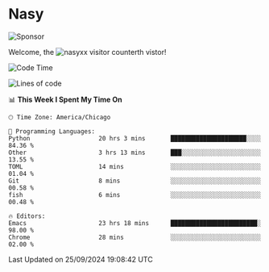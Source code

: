 # Nasy

<!--
<p align="center">
<img height="200" src="https://github-readme-stats.vercel.app/api?username=nasyxx&count_private=true&show_icons=true&theme=dracula&include_all_commits=true"/>
<img height="200" src="https://github-readme-stats.vercel.app/api/top-langs/?username=nasyxx&theme=dracula&hide=html,jupyter+notebook&count_private=true&show_icons=true"/>
</p>

  
----------------
-->

![Sponsor](https://img.shields.io/static/v1.svg?label=Sponsor&message=%E2%9D%A4&logo=GitHub&style=flat&color=pink)
 
Welcome, the ![nasyxx visitor counter](https://count.getloli.com/get/@nasyxx?theme=rule34)th vistor!
 
<!--START_SECTION:waka-->
![Code Time](http://img.shields.io/badge/Code%20Time-4%2C664%20hrs%2019%20mins-blue)

![Lines of code](https://img.shields.io/badge/From%20Hello%20World%20I%27ve%20Written-6.3%20million%20lines%20of%20code-blue)

📊 **This Week I Spent My Time On** 

```text
🕑︎ Time Zone: America/Chicago

💬 Programming Languages: 
Python                   20 hrs 3 mins       █████████████████████░░░░   84.36 % 
Other                    3 hrs 13 mins       ███░░░░░░░░░░░░░░░░░░░░░░   13.55 % 
TOML                     14 mins             ░░░░░░░░░░░░░░░░░░░░░░░░░   01.04 % 
Git                      8 mins              ░░░░░░░░░░░░░░░░░░░░░░░░░   00.58 % 
fish                     6 mins              ░░░░░░░░░░░░░░░░░░░░░░░░░   00.48 % 

🔥 Editors: 
Emacs                    23 hrs 18 mins      ████████████████████████░   98.00 % 
Chrome                   28 mins             ░░░░░░░░░░░░░░░░░░░░░░░░░   02.00 % 
```


 Last Updated on 25/09/2024 19:08:42 UTC
<!--END_SECTION:waka-->

<!-- ![visitors](https://visitor-badge.laobi.icu/badge?page_id=nasyxx.nasyxx) -->
